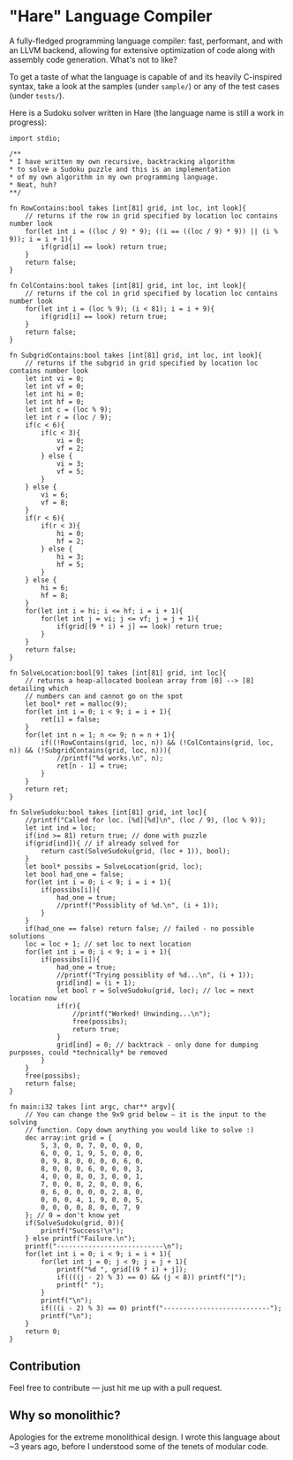 # "Hare" Language Compiler
A fully-fledged programming language compiler: fast, performant, and with an LLVM backend, allowing for extensive optimization of code along with assembly code generation. What's not to like?

To get a taste of what the language is capable of and its heavily C-inspired syntax, take a look at the samples (under `sample/`) or any of the test cases (under `tests/`).

Here is a Sudoku solver written in Hare (the language name is still a work in progress):

```
import stdio;

/**
* I have written my own recursive, backtracking algorithm
* to solve a Sudoku puzzle and this is an implementation
* of my own algorithm in my own programming language.
* Neat, huh?
**/

fn RowContains:bool takes [int[81] grid, int loc, int look]{
	// returns if the row in grid specified by location loc contains number look
	for(let int i = ((loc / 9) * 9); ((i == ((loc / 9) * 9)) || (i % 9)); i = i + 1){
		if(grid[i] == look) return true;
	}
	return false;
}

fn ColContains:bool takes [int[81] grid, int loc, int look]{
	// returns if the col in grid specified by location loc contains number look
	for(let int i = (loc % 9); (i < 81); i = i + 9){
		if(grid[i] == look) return true;
	}
	return false;
}

fn SubgridContains:bool takes [int[81] grid, int loc, int look]{
	// returns if the subgrid in grid specified by location loc contains number look
	let int vi = 0;
	let int vf = 0;
	let int hi = 0;
	let int hf = 0;
	let int c = (loc % 9);
	let int r = (loc / 9);
	if(c < 6){
		if(c < 3){
			vi = 0;
			vf = 2;
		} else {
			vi = 3;
			vf = 5;
		}
	} else {
		vi = 6;
		vf = 8;
	}
	if(r < 6){
		if(r < 3){
			hi = 0;
			hf = 2;
		} else {
			hi = 3;
			hf = 5;
		}
	} else {
		hi = 6;
		hf = 8;
	}
	for(let int i = hi; i <= hf; i = i + 1){
		for(let int j = vi; j <= vf; j = j + 1){
			if(grid[(9 * i) + j] == look) return true;
		}
	}
	return false;
}

fn SolveLocation:bool[9] takes [int[81] grid, int loc]{
	// returns a heap-allocated boolean array from [0] --> [8] detailing which 
	// numbers can and cannot go on the spot
	let bool* ret = malloc(9);
	for(let int i = 0; i < 9; i = i + 1){
		ret[i] = false;
	}
	for(let int n = 1; n <= 9; n = n + 1){
		if((!RowContains(grid, loc, n)) && (!ColContains(grid, loc, n)) && (!SubgridContains(grid, loc, n))){
			//printf("%d works.\n", n);
			ret[n - 1] = true;
		}
	}
	return ret;
}

fn SolveSudoku:bool takes [int[81] grid, int loc]{
	//printf("Called for loc. [%d][%d]\n", (loc / 9), (loc % 9));
	let int ind = loc;
	if(ind >= 81) return true; // done with puzzle
	if(grid[ind]){ // if already solved for
		return cast(SolveSudoku(grid, (loc + 1)), bool);
	}
	let bool* possibs = SolveLocation(grid, loc);
	let bool had_one = false;
	for(let int i = 0; i < 9; i = i + 1){
		if(possibs[i]){
			had_one = true;
			//printf("Possiblity of %d.\n", (i + 1));
		}
	}
	if(had_one == false) return false; // failed - no possible solutions
	loc = loc + 1; // set loc to next location
	for(let int i = 0; i < 9; i = i + 1){
		if(possibs[i]){
			had_one = true;
			//printf("Trying possiblity of %d...\n", (i + 1));
			grid[ind] = (i + 1);
			let bool r = SolveSudoku(grid, loc); // loc = next location now
			if(r){
				//printf("Worked! Unwinding...\n");
				free(possibs);
				return true;
			}
			grid[ind] = 0; // backtrack - only done for dumping purposes, could *technically* be removed
		}
	}
	free(possibs);
	return false;
}

fn main:i32 takes [int argc, char** argv]{
	// You can change the 9x9 grid below — it is the input to the solving
	// function. Copy down anything you would like to solve :)
	dec array:int grid = {
		5, 3, 0, 0, 7, 0, 0, 0, 0,
		6, 0, 0, 1, 9, 5, 0, 0, 0, 
		0, 9, 8, 0, 0, 0, 0, 6, 0, 
		8, 0, 0, 0, 6, 0, 0, 0, 3,
		4, 0, 0, 8, 0, 3, 0, 0, 1,
		7, 0, 0, 0, 2, 0, 0, 0, 6,
		0, 6, 0, 0, 0, 0, 2, 8, 0, 
		0, 0, 0, 4, 1, 9, 0, 0, 5,
		0, 0, 0, 0, 8, 0, 0, 7, 9
	}; // 0 = don't know yet
	if(SolveSudoku(grid, 0)){
		printf("Success!\n");
	} else printf("Failure.\n");
	printf("---------------------------\n");
	for(let int i = 0; i < 9; i = i + 1){
		for(let int j = 0; j < 9; j = j + 1){
			printf("%d ", grid[(9 * i) + j]);
			if((((j - 2) % 3) == 0) && (j < 8)) printf("|");
			printf(" ");
		}
		printf("\n");
		if(((i - 2) % 3) == 0) printf("---------------------------");
		printf("\n");
	}
	return 0;
}
```

## Contribution
Feel free to contribute — just hit me up with a pull request.

## Why so monolithic?
Apologies for the extreme monolithical design. I wrote this language about ~3 years ago, before I understood some of the tenets of modular code.































































